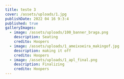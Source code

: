 ```yaml
---
title: teste 3
cover: /assets/uploads/1.jpg
publishDate: 2022 04 16 9:3:4
published: true
galleryImages:
  - image: /assets/uploads/100_banner_braga.png
    description: Seating
    credito: Hoopers
  - image: /assets/uploads/1_ameixoeira_makingof.jpg
    description: making it off
    credito: Hoopers
  - image: /assets/uploads/1_apl_final.png
    description: Finalizing
    credito: Hoopers
---
```

